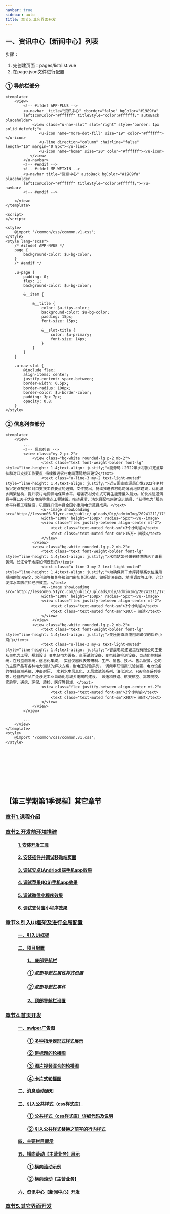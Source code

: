 ```yaml
---
navbar: true
sidebar: auto
title: 章节5.其它界面开发
---
```


## 一、资讯中心【新闻中心】列表
步骤：<br/>
1. 先创建页面：pages/list/list.vue
2. 在page.json文件进行配置
### ① 导航栏部分
```vue
<template>
	<view>
		<!-- #ifdef APP-PLUS -->
		<u-navbar  title="资讯中心" :border="false" bgColor="#1989fa"
		leftIconColor="#ffffff" titleStyle="color:#ffffff;" autoBack placeholder>
		    <view class="u-nav-slot" slot="right" style="border: 1px solid #efefef;">
		   	   <u-icon name="more-dot-fill" size="19" color="#ffffff"></u-icon>
		   	   <u-line direction="column" :hairline="false" length="16" margin="0 8px"></u-line>
		   	   <u-icon name="home" size="20" color="#ffffff"></u-icon>
		   </view>
		</u-navbar>
		<!-- #endif -->
		<!-- #ifdef MP-WEIXIN -->
		<u-navbar title="资讯中心" autoBack bgColor="#1989fa"  placeholder
		leftIconColor="#ffffff" titleStyle="color:#ffffff;"></u-navbar>
		<!-- #endif -->
		
	</view>
</template>

<script>
</script>

<style>
	@import '/common/css/common.v1.css';
</style>
<style lang="scss">
	/* #ifndef APP-NVUE */
	page {
		background-color: $u-bg-color;
	}
	/* #endif */
	
	.u-page {
		padding: 0;
		flex: 1;
		background-color: $u-bg-color;

		&__item {

			&__title {
				color: $u-tips-color;
				background-color: $u-bg-color;
				padding: 15px;
				font-size: 15px;

				&__slot-title {
					color: $u-primary;
					font-size: 14px;
				}
			}
		}
	}

	.u-nav-slot {
		@include flex;
		align-items: center;
		justify-content: space-between;
		border-width: 0.5px;
		border-radius: 100px;
		border-color: $u-border-color;
		padding: 3px 7px;
		opacity: 0.8;
	}
</style>
```

### ② 信息列表部分
```vue
<template>
	<view>
		...
		<!-- 信息列表 -->
		<view class="my-2 px-2">
			<view class="bg-white rounded-lg p-2 mb-2">
				<text class="text font-weight-bolder font-lg" style="line-height: 1.4;text-align: justify;">能源局：2022年乡村振兴定点帮扶和对口支援工作要点 持续推进农村电网薄弱地区建设</text>
				<text class="u-line-3 my-2 text-light-muted" style="line-height: 1.4;text-align: justify;">近日国家能源局印发2022年乡村振兴定点帮扶和对口支援工作要点的通知。文件提出，持续推进农村电网薄弱地区建设，优化城乡网架结构，提升农村电网供电保障水平，增强农村分布式可再生能源接入能力。加快推进通渭县平襄110千伏变电站等重点工程建设。推动通渭、清水县配电网建设示范县、“获得电力”服务水平样板工程建设，巩固提升信丰县全国小康用电示范县成果。</text>
				<u--image showLoading src="http://lesson06.51yrc.com/public/uploads/Diy/adminImg/20241211/1733906801435_79206487.png"
				width="100%" height="160px" radius="5px"></u--image>
				<view class="flex justify-between align-center mt-2">
					<text class="text-muted font-sm">3个小时前</text>
					<text class="text-muted font-sm">15万+ 阅读</text>
				</view>
			</view>
			<view class="bg-white rounded-lg p-2 mb-2">
				<text class="text font-weight-bolder font-lg" style="line-height: 1.4;text-align: justify;">水电站如何做到精准防汛？请看黄河、长江骨干水库如何做到的</text>
				<text class="u-line-3 my-2 text-light-muted" style="line-height: 1.4;text-align: justify;">为确保骨干水库持续高水位运用期间的防汛安全，水利部等相关各级部门密切关注汛情，做好防汛会商、精准调度等工作，充分发挥水库防洪和经济效益。</text>
				<u--image showLoading src="http://lesson06.51yrc.com/public/uploads/Diy/adminImg/20241211/1733907139668_76380519.jpg"
				width="100%" height="160px" radius="5px"></u--image>
				<view class="flex justify-between align-center mt-2">
					<text class="text-muted font-sm">3个小时前</text>
					<text class="text-muted font-sm">20万+ 阅读</text>
				</view>
			</view>
			<view class="bg-white rounded-lg p-2 mb-2">
				<text class="text font-weight-bolder font-lg" style="line-height: 1.4;text-align: justify;">变压器直流电阻测试仪的保养小窍门</text>
				<text class="u-line-3 my-2 text-light-muted" style="line-height: 1.4;text-align: justify;">睿晨电网建设工程有限公司主要从事电力工程，规划设计 变电站电力设备，高压试验设备，变电线路检测设备，自动化控制系统，在线监测系统，信息化集成， 实验仪器仪表等研制、生产、销售、技术、售后服务，公司的主要产品有各种电力测试的解决方案，耐电压试验系列， 调频串联谐振试验装置、电力设备的在线监测系统，冲击耐压、 水利水电信息化，无局放试验系列、油化测定，FS6检查系列等等，经营的产品广泛涉足工业自动化与城乡电网的建设、 改造和铁路、航天航空、高等院校、实验室、通信、环保、质检、医疗等领域。</text>
				<view class="flex justify-between align-center mt-2">
					<text class="text-muted font-sm">3个小时前</text>
					<text class="text-muted font-sm">20万+ 阅读</text>
				</view>
			</view>
		</view>
		
		...
	</view>
</template>
<style>
	@import '/common/css/common.v1.css';
</style>
```


























<br/><br/><br/><br/><br/><br/><br/>

## 【第三学期第1季课程】其它章节
### [章节1.课程介绍](/thirdless/w-a '章节1.课程介绍')
<!-- <LessList  /> -->
### [章节2.开发前环境搭建](/thirdless/w-a/02开发前环境搭建 '章节2.开发前环境搭建')
####  <a href="/thirdless/w-a/02开发前环境搭建.html#_1-安装开发工具" style="margin-left:40px;">1. 安装开发工具</a>
####  <a href="/thirdless/w-a/02开发前环境搭建.html#_2-安装插件并调试移动端页面" style="margin-left:40px;">2. 安装插件并调试移动端页面</a>
####  <a href="/thirdless/w-a/02开发前环境搭建.html#_3-调试安卓(Andriod)端手机app效果" style="margin-left:40px;">3. 调试安卓(Andriod)端手机app效果</a>
####  <a href="/thirdless/w-a/02开发前环境搭建.html#_4-调试苹果(IOS)手机app效果" style="margin-left:40px;">4. 调试苹果(IOS)手机app效果</a>
####  <a href="/thirdless/w-a/02开发前环境搭建.html#_5-调试微信小程序效果" style="margin-left:40px;">5. 调试微信小程序效果</a>
####  <a href="/thirdless/w-a/02开发前环境搭建.html#_6-调试支付宝小程序效果" style="margin-left:40px;">6. 调试支付宝小程序效果</a>
### [章节3.引入UI框架及进行全局配置](/thirdless/w-a/03引入UI框架及进行全局配置 '章节2.引入UI框架及进行全局配置')
####  <a href="/thirdless/w-a/03引入UI框架及进行全局配置.html#一、引入ui框架" style="margin-left:40px;">一、引入UI框架</a>
####  <a href="/thirdless/w-a/03引入UI框架及进行全局配置.html#二、项目配置" style="margin-left:40px;">二、项目配置</a>
####  <a href="/thirdless/w-a/03引入UI框架及进行全局配置.html#_1、-底部导航栏" style="margin-left:70px;">1、 底部导航栏</a>
#####  <a href="/thirdless/w-a/03引入UI框架及进行全局配置.html#_1-底部导航栏属性样式设置" style="margin-left:70px;">① 底部导航栏属性样式设置</a>
#####  <a href="/thirdless/w-a/03引入UI框架及进行全局配置.html#_2-底部导航栏事件" style="margin-left:70px;">② 底部导航栏事件</a>
####  <a href="/thirdless/w-a/03引入UI框架及进行全局配置.html#_2、顶部导航栏设置" style="margin-left:70px;">2、顶部导航栏设置</a>
### [章节4.首页开发](/thirdless/w-a/04首页开发 '章节4.首页开发')
####  <a href="/thirdless/w-a/04首页开发.html#一、swiper广告图" style="margin-left:40px;">一、swiper广告图</a>
####  <a href="/thirdless/w-a/04首页开发.html#_1-多种指示器形式样式展示" style="margin-left:70px;">① 多种指示器形式样式展示</a>
####  <a href="/thirdless/w-a/04首页开发.html#_2-带标题的轮播图" style="margin-left:70px;">② 带标题的轮播图</a>
####  <a href="/thirdless/w-a/04首页开发.html#_3-图片视频混合的轮播图" style="margin-left:70px;">③ 图片视频混合的轮播图</a>
####  <a href="/thirdless/w-a/04首页开发.html#_4-卡片式轮播图" style="margin-left:70px;">④ 卡片式轮播图</a>
####  <a href="/thirdless/w-a/04首页开发.html#二、消息滚动通知" style="margin-left:40px;">二、消息滚动通知</a>
####  <a href="/thirdless/w-a/04首页开发.html#三、引入公共样式-css样式库" style="margin-left:40px;">三、引入公共样式（css样式库）</a>
####  <a href="/thirdless/w-a/04首页开发.html#_1-公共样式-css样式库-详细代码及说明" style="margin-left:70px;">① 公共样式（css样式库）详细代码及说明</a>
####  <a href="/thirdless/w-a/04首页开发.html#_2-引入公共样式替换之前写的行内样式" style="margin-left:70px;">② 引入公共样式替换之前写的行内样式</a>
####  <a href="/thirdless/w-a/04首页开发.html#四、主要栏目展示" style="margin-left:40px;">四、主要栏目展示</a>
####  <a href="/thirdless/w-a/04首页开发.html#五、横向滚动【主营业务】展示" style="margin-left:40px;">五、横向滚动【主营业务】展示</a>
####  <a href="/thirdless/w-a/04首页开发.html#_1-横向滚动示例" style="margin-left:70px;">① 横向滚动示例</a>
####  <a href="/thirdless/w-a/04首页开发.html#_2-横向滚动【主营业务】" style="margin-left:70px;">② 横向滚动【主营业务】</a>
####  <a href="/thirdless/w-a/04首页开发.html#六、资讯中心【新闻中心】开发" style="margin-left:40px;">六、资讯中心【新闻中心】开发</a>
### [章节5.其它界面开发](/thirdless/w-a/05其它界面开发 '章节5.其它界面开发')